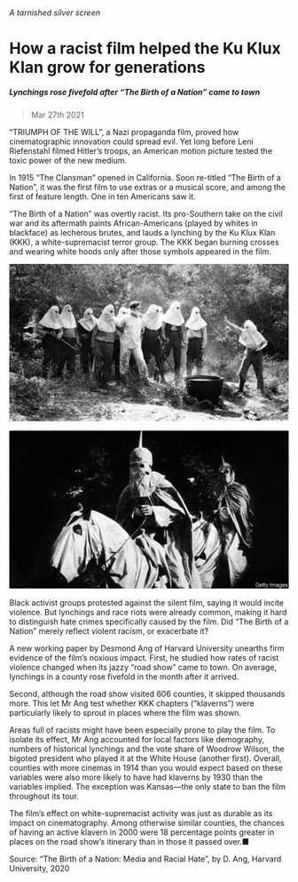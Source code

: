 ###### A tarnished silver screen

# How a racist film helped the Ku Klux Klan grow for generations 

##### Lynchings rose fivefold after “The Birth of a Nation” came to town 

> Mar 27th 2021 



“TRIUMPH OF THE WILL”, a Nazi propaganda film, proved how cinematographic innovation could spread evil. Yet long before Leni Riefenstahl filmed Hitler’s troops, an American motion picture tested the toxic power of the new medium.

In 1915 “The Clansman” opened in California. Soon re-titled “The Birth of a Nation”, it was the first film to use extras or a musical score, and among the first of feature length. One in ten Americans saw it.


“The Birth of a Nation” was overtly racist. Its pro-Southern take on the civil war and its aftermath paints African-Americans (played by whites in blackface) as lecherous brutes, and lauds a lynching by the Ku Klux Klan (KKK), a white-supremacist terror group. The KKK began burning crosses and wearing white hoods only after those symbols appeared in the film.

![image](images/20210403_blp502.jpg) 


![image](images/20210403_blp501.jpg) 


Black activist groups protested against the silent film, saying it would incite violence. But lynchings and race riots were already common, making it hard to distinguish hate crimes specifically caused by the film. Did “The Birth of a Nation” merely reflect violent racism, or exacerbate it?

A new working paper by Desmond Ang of Harvard University unearths firm evidence of the film’s noxious impact. First, he studied how rates of racist violence changed when its jazzy “road show” came to town. On average, lynchings in a county rose fivefold in the month after it arrived.



Second, although the road show visited 606 counties, it skipped thousands more. This let Mr Ang test whether KKK chapters (“klaverns”) were particularly likely to sprout in places where the film was shown.

Areas full of racists might have been especially prone to play the film. To isolate its effect, Mr Ang accounted for local factors like demography, numbers of historical lynchings and the vote share of Woodrow Wilson, the bigoted president who played it at the White House (another first). Overall, counties with more cinemas in 1914 than you would expect based on these variables were also more likely to have had klaverns by 1930 than the variables implied. The exception was Kansas—the only state to ban the film throughout its tour.





The film’s effect on white-supremacist activity was just as durable as its impact on cinematography. Among otherwise similar counties, the chances of having an active klavern in 2000 were 18 percentage points greater in places on the road show’s itinerary than in those it passed over.■

Source: “The Birth of a Nation: Media and Racial Hate”, by D. Ang, Harvard University, 2020


